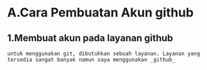 # A.Cara Pembuatan Akun github 

## 1.Membuat akun pada layanan github
    untuk menggunakan git, dibutuhkan sebuah layanan. Layanan yang tersedia sangat banyak namun saya menggunakan _github_
    
    
    
    
   

